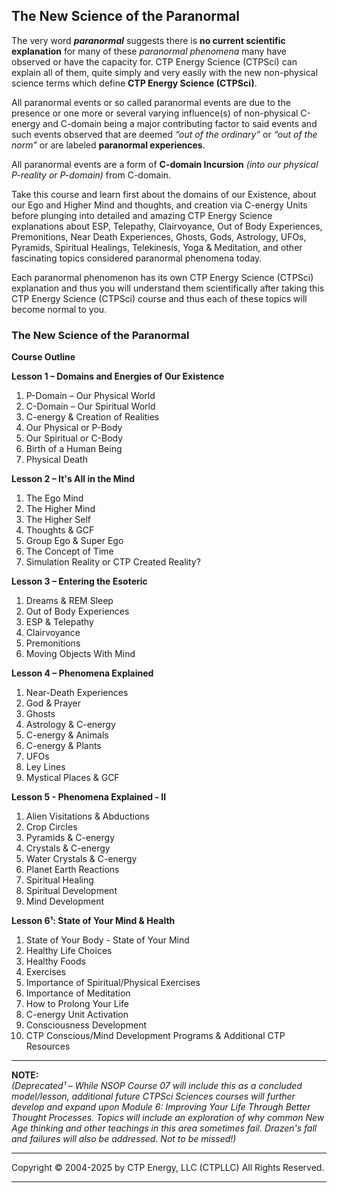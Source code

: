 ## The New Science of the Paranormal

The very word ***paranormal*** suggests there is **no current scientific explanation** for many of these *paranormal phenomena* many have observed or have the capacity for. CTP Energy Science (CTPSci) can explain all of them, quite simply and very easily with the new non-physical science terms which define **CTP Energy Science (CTPSci)**.

All paranormal events or so called paranormal events are due to the presence or one more or several varying influence(s) of non-physical C-energy and C-domain being a major contributing factor to said events and such events observed that are deemed *“out of the ordinary”* or *“out of the norm”* or are labeled **paranormal experiences**. 

All paranormal events are a form of **C-domain Incursion** *(into our physical P-reality or P-domain)* from C-domain. 

Take this course and learn first about the domains of our Existence, about our Ego and Higher Mind and thoughts, and creation via C-energy Units before plunging into detailed and amazing CTP Energy Science explanations about ESP, Telepathy, Clairvoyance, Out of Body Experiences, Premonitions, Near Death Experiences, Ghosts, Gods, Astrology, UFOs, Pyramids, Spiritual Healings, Telekinesis, Yoga & Meditation, and other fascinating topics considered paranormal phenomena today.

Each paranormal phenomenon has its own CTP Energy Science (CTPSci) explanation and thus you will understand them scientifically after taking this CTP Energy Science (CTPSci) course and thus each of these topics will become normal to you.

### The New Science of the Paranormal

**Course Outline**

**Lesson 1 – Domains and Energies of Our Existence**
1) P-Domain – Our Physical World
2) C-Domain – Our Spiritual World
3) C-energy & Creation of Realities
4) Our Physical or P-Body
5) Our Spiritual or C-Body
6) Birth of a Human Being
7) Physical Death

**Lesson 2 – It's All in the Mind**
1) The Ego Mind
2) The Higher Mind
3) The Higher Self
4) Thoughts & GCF
5) Group Ego & Super Ego
6) The Concept of Time
7) Simulation Reality or CTP Created Reality?

**Lesson 3 – Entering the Esoteric**
1) Dreams & REM Sleep
2) Out of Body Experiences
3) ESP & Telepathy
4) Clairvoyance
5) Premonitions
6) Moving Objects With Mind

**Lesson 4 – Phenomena Explained**
1) Near-Death Experiences
2) God & Prayer
3) Ghosts
4) Astrology & C-energy
5) C-energy & Animals
6) C-energy & Plants
7) UFOs
8) Ley Lines
9) Mystical Places & GCF

**Lesson 5 - Phenomena Explained - II**
1) Alien Visitations & Abductions
2) Crop Circles
3) Pyramids & C-energy
4) Crystals & C-energy
5) Water Crystals & C-energy
6) Planet Earth Reactions
7) Spiritual Healing
8) Spiritual Development
9) Mind Development

**Lesson 6¹: State of Your Mind & Health**
1) State of Your Body - State of Your Mind
2) Healthy Life Choices
3) Healthy Foods
4) Exercises
5) Importance of Spiritual/Physical Exercises
6) Importance of Meditation
7) How to Prolong Your Life
8) C-energy Unit Activation
9) Consciousness Development
10) CTP Conscious/Mind Development Programs & Additional CTP Resources

---

**NOTE:**   
*(Deprecated¹ – While NSOP Course 07 will include this as a concluded model/lesson, additional future CTPSci Sciences courses will further develop and expand upon Module 6: Improving Your Life Through Better Thought Processes. Topics will include an exploration of why common New Age thinking and other teachings in this area sometimes fail. Drazen's fall and failures will also be addressed. Not to be missed!)*  

---

Copyright © 2004-2025 by CTP Energy, LLC (CTPLLC)
All Rights Reserved.

---
